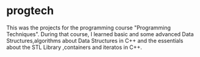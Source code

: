 # progtech
This was the projects for the programming course "Programming Techniques".
During that course, I learned basic and some advanced Data Structures,algorithms about Data Structures in C++ and the essentials about the STL Library ,containers and iteratos in C++.
